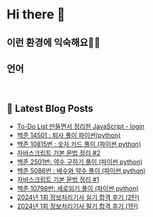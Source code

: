 # Hi there 👋

## 이런 환경에 익숙해요✍🏼

## 언어

<p>
  <img alt="" src= "https://img.shields.io/badge/JavaScript-F7DF1E?style=flat-square&logo=JavaScript&logoColor=white"/>
  <img alt="" src="https://img.shields.io/badge/jquery-0769AD?style=for-the-badge&logo=jquery&logoColor=white">
  <img alt="" src= "https://img.shields.io/badge/TypeScript-black?logo=typescript&logoColor=blue"/>
  <img alt="" src="https://img.shields.io/badge/html5-E34F26?style=for-the-badge&logo=html5&logoColor=white"> 
  <img alt="" src="https://img.shields.io/badge/react-61DAFB?style=for-the-badge&logo=react&logoColor=black"> 
  </p>

## 📕 Latest Blog Posts

<ul><li><a href='https://yo09.tistory.com/11' target='_blank'>To-Do List 만들면서 정리한 JavaScript - login</a></li><li><a href='https://yo09.tistory.com/10' target='_blank'>백준 14501 : 퇴사 풀이 파이썬(python)</a></li><li><a href='https://yo09.tistory.com/9' target='_blank'>백준 10815번 : 숫자 카드 풀이 (파이썬 python)</a></li><li><a href='https://yo09.tistory.com/8' target='_blank'>자바스크립트 기본 문법 정리 #2</a></li><li><a href='https://yo09.tistory.com/7' target='_blank'>백준 2501번: 약수 구하기 풀이 (파이썬 python)</a></li><li><a href='https://yo09.tistory.com/6' target='_blank'>백준 5086번 : 배수와 약수 풀이 (파이썬 python)</a></li><li><a href='https://yo09.tistory.com/5' target='_blank'>자바스크립트 기본 문법 정리 #1</a></li><li><a href='https://yo09.tistory.com/4' target='_blank'>백준 10798번: 세로읽기 풀이 (파이썬 python)</a></li><li><a href='https://yo09.tistory.com/3' target='_blank'>2024년 1회 정보처리기사 실기 합격 후기 (2탄)</a></li><li><a href='https://yo09.tistory.com/2' target='_blank'>2024년 1회 정보처리기사 필기 합격 후기 (1탄)</a></li></ul>